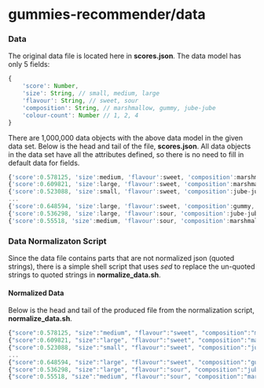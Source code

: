 gummies-recommender/data
===================

### Data
The original data file is located here in **scores.json**.  The data model has only 5 fields:

```javascript
{
    'score': Number,
    'size': String, // small, medium, large
    'flavour': String, // sweet, sour
    'composition': String, // marshmallow, gummy, jube-jube
    'colour-count': Number // 1, 2, 4
}
```

There are 1,000,000 data objects with the above data model in the given data set.  Below is the head and tail of the file, **scores.json**.  All data objects in the data set have all the attributes defined, so there is no need to fill in default data for fields.


```javascript
{'score':0.578125, 'size':medium, 'flavour':sweet, 'composition':marshmallow, 'colour-count':4}
{'score':0.609821, 'size':large, 'flavour':sweet, 'composition':marshmallow, 'colour-count':2}
{'score':0.523088, 'size':small, 'flavour':sweet, 'composition':jube-jube, 'colour-count':2}
...
{'score':0.648594, 'size':large, 'flavour':sweet, 'composition':gummy, 'colour-count':2}
{'score':0.536298, 'size':large, 'flavour':sour, 'composition':jube-jube, 'colour-count':2}
{'score':0.55518, 'size':medium, 'flavour':sour, 'composition':marshmallow, 'colour-count':1}
```

### Data Normalizaton Script
Since the data file contains parts that are not normalized json (quoted strings), there is a simple shell script that uses *sed* to replace the un-quoted strings to quoted strings in **normalize_data.sh**.

#### Normalized Data
Below is the head and tail of the produced file from the normalization script, **normalize_data.sh**.

```javascript
{"score":0.578125, "size":"medium", "flavour":"sweet", "composition":"marshmallow", "colour-count":4}
{"score":0.609821, "size":"large", "flavour":"sweet", "composition":"marshmallow", "colour-count":2}
{"score":0.523088, "size":"small", "flavour":"sweet", "composition":"jube-jube", "colour-count":2}
...
{"score":0.648594, "size":"large", "flavour":"sweet", "composition":"gummy", "colour-count":2}
{"score":0.536298, "size":"large", "flavour":"sour", "composition":"jube-jube", "colour-count":2}
{"score":0.55518, "size":"medium", "flavour":"sour", "composition":"marshmallow", "colour-count":1}
```
